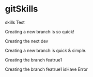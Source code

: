 # gitSkills
skills Test


Creating a new  branch is so quick!

Creating the next dev


Creating a new branch is quick & simple.

Creating the branch featrue1

Creating the branch featrue1 isHave Error

